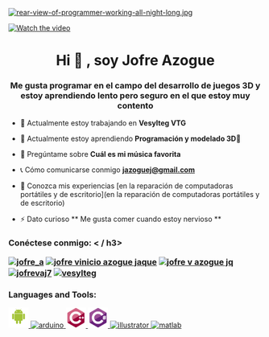 [![rear-view-of-programmer-working-all-night-long.jpg](https://i.postimg.cc/rFGzHVgp/rear-view-of-programmer-working-all-night-long.jpg)](https://postimg.cc/Yh9pGw5c)

[![Watch the video](https://img.youtube.com/vi/T-D1KVIuvjA/maxresdefault.jpg)](https://youtu.be/T-D1KVIuvjA)

<h1 align="center">Hi 👋 , soy Jofre Azogue</h1>
<h3 align="center">Me gusta programar en el campo del desarrollo de juegos 3D y estoy aprendiendo lento pero seguro en el que estoy muy contento</h3>

- 🏢 Actualmente estoy trabajando en **Vesylteg VTG**

- 📲 Actualmente estoy aprendiendo **Programación y modelado 3D**📡

- 💬 Pregúntame sobre **Cuál es mi música favorita**

- 📞 Cómo comunicarse conmigo **jazoguej@gmail.com**

- 📄 Conozca mis experiencias [en la reparación de computadoras portátiles y de escritorio](en la reparación de computadoras portátiles y de escritorio)

- ⚡ Dato curioso ** Me gusta comer cuando estoy nervioso **

<h3 align="left">Conéctese conmigo: < / h3>
<p align = "left">
<a href="https://twitter.com/jofre_a" target="blank"><img align="center" src="https://raw.githubusercontent.com/rahuldkjain/github-profile-readme-generator/master/src/images/icons/Social/twitter.svg" alt="jofre_a" height="30" width="40" /></a>
<a href="https://linkedin.com/in/jofre vinicio azogue jaque" target="blank"><img align="center" src="https://raw.githubusercontent.com/rahuldkjain/github-profile-readme-generator/master/src/images/icons/Social/linked-in-alt.svg" alt="jofre vinicio azogue jaque" height="30" width="40" /></a>
<a href="https://fb.com/jofre v azogue jq" target="blank"><img align="center" src="https://raw.githubusercontent.com/rahuldkjain/github-profile-readme-generator/master/src/images/icons/Social/facebook.svg" alt="jofre v azogue jq" height="30" width="40" /></a>
<a href="https://instagram.com/jofrevaj7" target="blank"><img align="center" src="https://raw.githubusercontent.com/rahuldkjain/github-profile-readme-generator/master/src/images/icons/Social/instagram.svg" alt="jofrevaj7" height="30" width="40" /></a>
<a href="https://www.youtube.com/c/vesylteg" target="blank"><img align="center" src="https://raw.githubusercontent.com/rahuldkjain/github-profile-readme-generator/master/src/images/icons/Social/youtube.svg" alt="vesylteg" height="30" width="40" /></a>
</p>

<h3 align="left">Languages and Tools:</h3>
<p align="left"> <a href="https://developer.android.com" target="_blank" rel="noreferrer"> <img src="https://raw.githubusercontent.com/devicons/devicon/master/icons/android/android-original-wordmark.svg" alt="android" width="40" height="40"/> </a> <a href="https://www.arduino.cc/" target="_blank" rel="noreferrer"> <img src="https://cdn.worldvectorlogo.com/logos/arduino-1.svg" alt="arduino" width="40" height="40"/> </a> <a href="https://www.w3schools.com/cpp/" target="_blank" rel="noreferrer"> <img src="https://raw.githubusercontent.com/devicons/devicon/master/icons/cplusplus/cplusplus-original.svg" alt="cplusplus" width="40" height="40"/> </a> <a href="https://www.w3schools.com/cs/" target="_blank" rel="noreferrer"> <img src="https://raw.githubusercontent.com/devicons/devicon/master/icons/csharp/csharp-original.svg" alt="csharp" width="40" height="40"/> </a> <a href="https://www.adobe.com/in/products/illustrator.html" target="_ blank" rel="noreferrer"> <img src="https://www.vectorlogo.zone/logos/adobe_illustrator/adobe_illustrator-icon.svg" alt="illustrator" width="40" height="40"/> </a> <a href="https://www.mathworks.com/" target="_blank" rel="noreferrer"> <img src="https://upload.wikimedia.org/wikipedia/commons/2/21/Matlab_Logo.png" alt="matlab" width="40" height="40"/> </a> </p>
